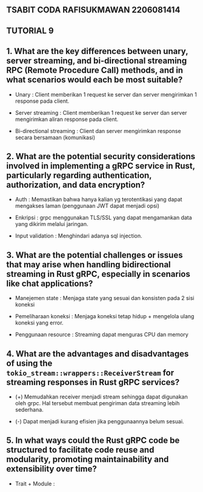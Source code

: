 ## TSABIT CODA RAFISUKMAWAN 2206081414

## TUTORIAL 9 

## 1. What are the key differences between unary, server streaming, and bi-directional streaming RPC (Remote Procedure Call) methods, and in what scenarios would each be most suitable?

- Unary : Client memberikan 1 request ke server dan server mengirimkan 1 response pada client.

- Server streaming :  Client memberikan 1 request ke server dan server mengirimkan aliran response pada client.

- Bi-directional streaming : Client dan server mengirimkan response secara bersamaan (komunikasi)

## 2. What are the potential security considerations involved in implementing a gRPC service in Rust, particularly regarding authentication, authorization, and data encryption?  

- Auth : Memastikan bahwa hanya kalian yg terotentikasi yang dapat mengakses laman (penggunaan JWT dapat menjadi opsi)

- Enkripsi : grpc menggunakan TLS/SSL yang dapat mengamankan data yang dikirim melalui jaringan.

- Input validation : Menghindari adanya sql injection.

## 3. What are the potential challenges or issues that may arise when handling bidirectional streaming in Rust gRPC, especially in scenarios like chat applications? 

- Manejemen state : Menjaga state yang sesuai dan konsisten pada 2 sisi koneksi

- Pemeliharaan koneksi : Menjaga koneksi tetap hidup + mengelola ulang koneksi yang error.

- Penggunaan resource : Streaming dapat menguras CPU dan memory

## 4. What are the advantages and disadvantages of using the `tokio_stream::wrappers::ReceiverStream` for streaming responses in Rust gRPC services?  

- (+) Memudahkan receiver menjadi stream sehingga dapat digunakan oleh grpc. Hal tersebut membuat pengiriman data streaming lebih sederhana.

- (-) Dapat menjadi kurang efisien jika penggunaannya belum sesuai.

## 5. In what ways could the Rust gRPC code be structured to facilitate code reuse and modularity, promoting maintainability and extensibility over time?  

- Trait + Module : 

